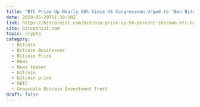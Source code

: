 ```yaml
---
title: "BTC Price Up Nearly 50% Since US Congressman Urged to ‘Ban Bitcoin’"
date: 2019-05-29T11:30:50Z
link: https://bitcoinist.com/bitcoin-price-up-50-percent-sherman-btc-ban/?utm_medium=RSS&utm_source=hune
site: bitcoinist.com
topic: crypto
category:
  - Bitcoin
  - Bitcoin Businesses
  - Bitcoin Price
  - News
  - News teaser
  - bitcoin
  - bitcoin price
  - GBTC
  - Grayscale Bitcoin Investment Trust
draft: false
---
```


